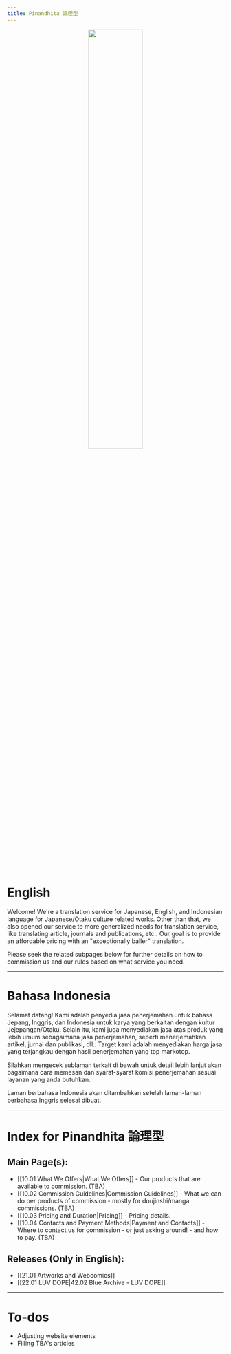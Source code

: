 ```yaml
---
title: Pinandhita 論理型
---
```

<p align=center>
	<img
	style="height: 50%;width: 50%; object-fit: contain"
	src="https://pinandhitaronrigata.my.id/00-Meta/02-Attachments/logo-v2.png">	
</p>

# English

Welcome! We're a translation service for Japanese, English, and Indonesian language for Japanese/Otaku culture related works. Other than that, we also opened our service to more generalized needs for translation service, like translating article, journals and publications, etc.. Our goal is to provide an affordable pricing with an "exceptionally baller" translation.

Please seek the related subpages below for further details on how to commission us and our rules based on what service you need.

---

# Bahasa Indonesia

Selamat datang! Kami adalah penyedia jasa penerjemahan untuk bahasa Jepang, Inggris, dan Indonesia untuk karya yang berkaitan dengan kultur Jejepangan/Otaku. Selain itu, kami juga menyediakan jasa atas produk yang lebih umum sebagaimana jasa penerjemahan, seperti menerjemahkan artikel, jurnal dan publikasi, dll.. Target kami adalah menyediakan harga jasa yang terjangkau dengan hasil penerjemahan yang top markotop.

Silahkan mengecek sublaman terkait di bawah untuk detail lebih lanjut akan bagaimana cara memesan dan syarat-syarat komisi penerjemahan sesuai layanan yang anda butuhkan.

Laman berbahasa Indonesia akan ditambahkan setelah laman-laman berbahasa Inggris selesai dibuat.

---

# Index for Pinandhita 論理型

## Main Page(s):

- [[10.01 What We Offers|What We Offers]] - Our products that are available to commission. (TBA)
- [[10.02 Commission Guidelines|Commission Guidelines]] - What we can do per products of commission - mostly for doujinshi/manga commissions. (TBA)
- [[10.03 Pricing and Duration|Pricing]] - Pricing details.
- [[10.04 Contacts and Payment Methods|Payment and Contacts]] - Where to contact us for commission - or just asking around! - and how to pay. (TBA)
## Releases (Only in English):

- [[21.01 Artworks and Webcomics]]
- [[22.01 LUV DOPE|42.02 Blue Archive - LUV DOPE]]

---

# To-dos

- Adjusting website elements
- Filling TBA's articles
